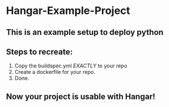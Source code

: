 # Hangar-Example-Project

## This is an example setup to deploy python

## Steps to recreate:
1. Copy the buildspec.yml *EXACTLY* to your repo
2. Create a dockerfile for your repo.
3. Done.

## Now your project is usable with Hangar!
